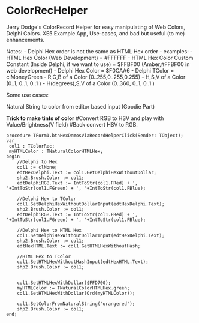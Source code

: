 # ColorRecHelper
Jerry Dodge's ColorRecord Helper for easy manipulating of Web Colors, Delphi Colors. XE5 Example App, Use-cases, and bad but useful (to me) enhancements.

Notes: 
    - Delphi Hex order is not the same as HTML Hex order
    - examples:
    - HTML Hex Color (Web Development) = #FFFFFF
    - HTML Hex Color Custom Constant (Inside Delphi, if we want to use) = $FFBF00 (Amber,#FFBF00 in web development)
    - Delphi Hex Color = $F0CAA6
    - Delphi TColor = clMoneyGreen
    - R,G,B of a Color (0..255,0..255,0.255)
    - H,S,V of a Color (0..1, 0..1, 0..1 )
    - H(degrees),S,V of a Color (0..360, 0..1, 0..1 )

Some use cases:

Natural String to color from editor based input (Goodie Part)


**Trick to make tints of color**
#Convert RGB to HSV and play with Value/Brightness(V field)
#Back convert HSV to RGB.



    procedure TForm1.btnHexDemosViaRecordHelperClick(Sender: TObject);
    var
     col1 : TColorRec;
     myHTMLColor : TNaturalColorHTMLHex;
    begin
        //Delphi to Hex
        col1 := clNone;
        edtHexDelphi.Text := col1.GetDelphiHexWithoutDollar;
        shp2.Brush.Color := col1;
        edtDelphiRGB.Text := IntToStr(col1.FRed) + ', '+IntToStr(col1.FGreen) + ', '+IntToStr(col1.FBlue);

        //Delphi Hex to TColor
        col1.SetDelphiHexWithoutDollarInput(edtHexDelphi.Text);
        shp2.Brush.Color := col1;
        edtDelphiRGB.Text := IntToStr(col1.FRed) + ', '+IntToStr(col1.FGreen) + ', '+IntToStr(col1.FBlue);

        //Delphi Hex to HTML Hex
        col1.SetDelphiHexWithoutDollarInput(edtHexDelphi.Text);
        shp2.Brush.Color := col1;
        edtHexHTML.Text := col1.GetHTMLHexWithoutHash;

        //HTML Hex to TColor
        col1.SetHTMLHexWithoutHashInput(edtHexHTML.Text);
        shp2.Brush.Color := col1;


        col1.SetHTMLHexWithDollar($FFD700);
        myHTMLColor := TNaturalColorHTMLHex.green;
        col1.SetHTMLHexWithDollar(Ord(myHTMLColor));

        col1.SetColorFromNaturalString('orangered');
        shp2.Brush.Color := col1;
    end;

